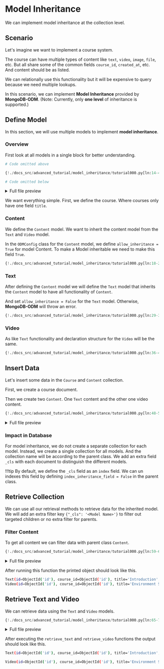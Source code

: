 # Model Inheritance

We can implement model inheritance at the collection level.

## Scenario

Let's imagine we want to implement a course system.

The course can have multiple types of content like `text`, `video`, `image`, `file`, etc. But all share some of the common fields `course_id`, `created_at`, etc. And content should be as listed.

We can relationally use this functionality but it will be expensive to query because we need multiple lookups.

In this scenario, we can implement **Model Inheritance** provided by **MongoDB-ODM**.
(Note: Currently, only **one level** of inheritance is supported.)

## Define Model

In this section, we will use multiple models to implement **model inheritance**.

### Overview

First look at all models in a single block for better understanding.

```python hl_lines="12 18 21-22"
# Code omitted above

{!./docs_src/advanced_tutorial/model_inheritance/tutorial000.py[ln:14-40]!}

# Code omitted below
```

<details>
<summary>Full file preview</summary>
```Python
{!./docs_src/advanced_tutorial/model_inheritance/tutorial000.py!}
```
</details>

We want everything simple. First, we define the course. Where courses only have one field `title`.

### Content

We define the `Content` model. We want to inherit the content model from the `Text` and `Video` model.

In the `ODMConfig` class for the `Content` model, we define `allow_inheritance = True` for model Content. To make a Model inheritable we need to make this field `True`.

```python hl_lines="6"
{!./docs_src/advanced_tutorial/model_inheritance/tutorial000.py[ln:18-26]!}
```

### Text

After defining the `Content` model we will define the `Text` model that inherits the `Content` model to have all functionality of `Content`.

And set `allow_inheritance = False` for the `Text` model. Otherwise, **MongoDB-ODM** will throw an error.

```python hl_lines="5"
{!./docs_src/advanced_tutorial/model_inheritance/tutorial000.py[ln:29-33]!}
```

### Video

As like `Text` functionality and declaration structure for the `Video` will be the same.

```python hl_lines="5"
{!./docs_src/advanced_tutorial/model_inheritance/tutorial000.py[ln:36-40]!}
```

## Insert Data

Let's insert some data in the `Course` and `Content` collection.

First, we create a course document.

Then we create two `Content`. One `Text` content and the other one video content.

```python
{!./docs_src/advanced_tutorial/model_inheritance/tutorial000.py[ln:48-56]!}
```

<details>
<summary>Full file preview</summary>
```Python
{!./docs_src/advanced_tutorial/model_inheritance/tutorial000.py!}
```
</details>

### Impact in Database

For model inheritance, we do not create a separate collection for each model. Instead, we create a single collection for all models. And the collection name will be according to the parent class. We add an extra field `_cls` with each document to distinguish the different models.

!!!tip
By default, we define the `_cls` field as an `index` field. We can un indexes this field by defining `index_inheritance_field = False` in the parent class.

## Retrieve Collection

We can use all our retrieval methods to retrieve data for the inherited model. We will add an extra filter key `{"_cls": '<Model Name>'}` to filter out targeted children or no extra filter for parents.

### Filter Content

To get all content we can filter data with parent class `Content`.

```python
{!./docs_src/advanced_tutorial/model_inheritance/tutorial000.py[ln:59-62]!}
```

<details>
<summary>Full file preview</summary>
```Python
{!./docs_src/advanced_tutorial/model_inheritance/tutorial000.py!}
```
</details>

After running this function the printed object should look like this.

```bash
Text(id=ObjectId('id'), course_id=ObjectId('id'), title='Introduction', text='Introduction Text', _id=ObjectId('id'))
Video(id=ObjectId('id'), course_id=ObjectId('id'), title='Environment Setup', video_path='/media/video_path.mp4', _id=ObjectId('id'))
```

## Retrieve Text and Video

We can retrieve data using the `Text` and `Video` models.

```python
{!./docs_src/advanced_tutorial/model_inheritance/tutorial000.py[ln:65-74]!}
```

<details>
<summary>Full file preview</summary>
```Python
{!./docs_src/advanced_tutorial/model_inheritance/tutorial000.py!}
```
</details>

After executing the `retrieve_text` and `retrieve_video` functions the output should look like this.

```bash
Text(id=ObjectId('id'), course_id=ObjectId('id'), title='Introduction', text='Introduction Text', _id=ObjectId('id'))

Video(id=ObjectId('id'), course_id=ObjectId('id'), title='Environment Setup', video_path='/media/video_path.mp4', _id=ObjectId('id'))
```
